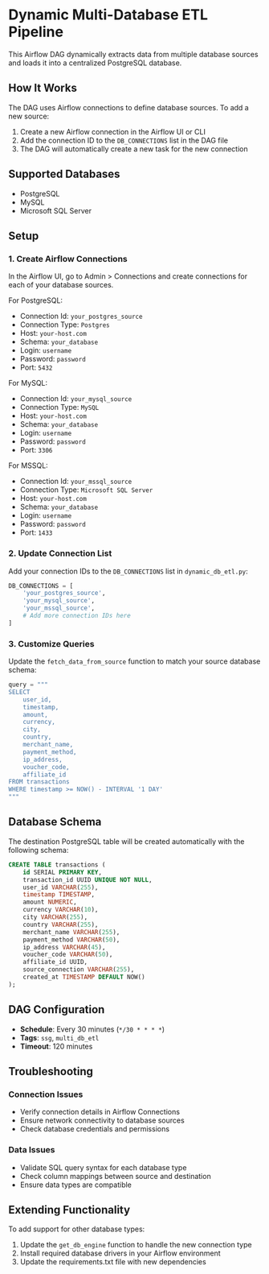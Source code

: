 # Dynamic Multi-Database ETL Pipeline

This Airflow DAG dynamically extracts data from multiple database sources and loads it into a centralized PostgreSQL database.

## How It Works

The DAG uses Airflow connections to define database sources. To add a new source:

1. Create a new Airflow connection in the Airflow UI or CLI
2. Add the connection ID to the `DB_CONNECTIONS` list in the DAG file
3. The DAG will automatically create a new task for the new connection

## Supported Databases

- PostgreSQL
- MySQL
- Microsoft SQL Server

## Setup

### 1. Create Airflow Connections

In the Airflow UI, go to Admin > Connections and create connections for each of your database sources.

For PostgreSQL:
- Connection Id: `your_postgres_source`
- Connection Type: `Postgres`
- Host: `your-host.com`
- Schema: `your_database`
- Login: `username`
- Password: `password`
- Port: `5432`

For MySQL:
- Connection Id: `your_mysql_source`
- Connection Type: `MySQL`
- Host: `your-host.com`
- Schema: `your_database`
- Login: `username`
- Password: `password`
- Port: `3306`

For MSSQL:
- Connection Id: `your_mssql_source`
- Connection Type: `Microsoft SQL Server`
- Host: `your-host.com`
- Schema: `your_database`
- Login: `username`
- Password: `password`
- Port: `1433`

### 2. Update Connection List

Add your connection IDs to the `DB_CONNECTIONS` list in `dynamic_db_etl.py`:

```python
DB_CONNECTIONS = [
    'your_postgres_source',
    'your_mysql_source',
    'your_mssql_source',
    # Add more connection IDs here
]
```

### 3. Customize Queries

Update the `fetch_data_from_source` function to match your source database schema:

```python
query = """
SELECT 
    user_id,
    timestamp,
    amount,
    currency,
    city,
    country,
    merchant_name,
    payment_method,
    ip_address,
    voucher_code,
    affiliate_id
FROM transactions 
WHERE timestamp >= NOW() - INTERVAL '1 DAY'
"""
```

## Database Schema

The destination PostgreSQL table will be created automatically with the following schema:

```sql
CREATE TABLE transactions (
    id SERIAL PRIMARY KEY,
    transaction_id UUID UNIQUE NOT NULL,
    user_id VARCHAR(255),
    timestamp TIMESTAMP,
    amount NUMERIC,
    currency VARCHAR(10),
    city VARCHAR(255),
    country VARCHAR(255),
    merchant_name VARCHAR(255),
    payment_method VARCHAR(50),
    ip_address VARCHAR(45),
    voucher_code VARCHAR(50),
    affiliate_id UUID,
    source_connection VARCHAR(255),
    created_at TIMESTAMP DEFAULT NOW()
);
```

## DAG Configuration

- **Schedule**: Every 30 minutes (`*/30 * * * *`)
- **Tags**: `ssg`, `multi_db_etl`
- **Timeout**: 120 minutes

## Troubleshooting

### Connection Issues
- Verify connection details in Airflow Connections
- Ensure network connectivity to database sources
- Check database credentials and permissions

### Data Issues
- Validate SQL query syntax for each database type
- Check column mappings between source and destination
- Ensure data types are compatible

## Extending Functionality

To add support for other database types:
1. Update the `get_db_engine` function to handle the new connection type
2. Install required database drivers in your Airflow environment
3. Update the requirements.txt file with new dependencies